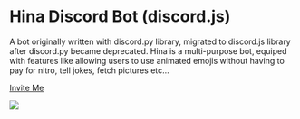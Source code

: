 # Hina Discord Bot (discord.js)
A bot originally written with discord.py library, migrated to discord.js library after discord.py became deprecated. Hina is a multi-purpose bot, equiped with features like allowing users to use animated emojis without having to pay for nitro, tell jokes, fetch pictures etc...


[Invite Me](https://discord.com/api/oauth2/authorize?client_id=769125937731338290&scope=bot+applications.commands&permissions=1099511627776)

<img src="https://media.discordapp.net/attachments/907586559719645204/908234637380288552/sheeeeeeeesh.jpeg?width=963&height=681">